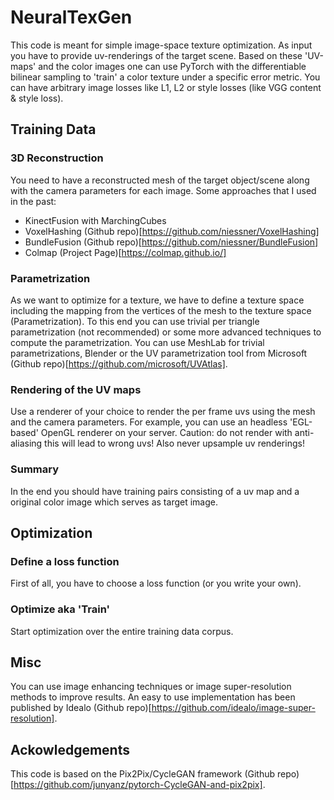 # NeuralTexGen

This code is meant for simple image-space texture optimization.
As input you have to provide uv-renderings of the target scene.
Based on these 'UV-maps' and the color images one can use PyTorch with the differentiable bilinear sampling to 'train' a color texture under a specific error metric.
You can have arbitrary image losses like L1, L2 or style losses (like VGG content & style loss).

## Training Data
### 3D Reconstruction
You need to have a reconstructed mesh of the target object/scene along with the camera parameters for each image.
Some approaches that I used in the past:
- KinectFusion with MarchingCubes
- VoxelHashing (Github repo)[https://github.com/niessner/VoxelHashing]
- BundleFusion (Github repo)[https://github.com/niessner/BundleFusion]
- Colmap (Project Page)[https://colmap.github.io/]

### Parametrization
As we want to optimize for a texture, we have to define a texture space including the mapping from the vertices of the mesh to the texture space (Parametrization).
To this end you can use trivial per triangle parametrization (not recommended) or some more advanced techniques to compute the parametrization.
You can use MeshLab for trivial parametrizations, Blender or the UV parametrization tool from Microsoft (Github repo)[https://github.com/microsoft/UVAtlas].

### Rendering of the UV maps
Use a renderer of your choice to render the per frame uvs using the mesh and the camera parameters.
For example, you can use an headless 'EGL-based' OpenGL renderer on your server.
Caution: do not render with anti-aliasing this will lead to wrong uvs! Also never upsample uv renderings!

### Summary
In the end you should have training pairs consisting of a uv map and a original color image which serves as target image.

## Optimization

### Define a loss function
First of all, you have to choose a loss function (or you write your own).

### Optimize aka 'Train'
Start optimization over the entire training data corpus.


## Misc
You can use image enhancing techniques or image super-resolution methods to improve results.
An easy to use implementation has been published by Idealo (Github repo)[https://github.com/idealo/image-super-resolution].


## Ackowledgements
This code is based on the Pix2Pix/CycleGAN framework (Github repo)[https://github.com/junyanz/pytorch-CycleGAN-and-pix2pix].